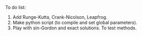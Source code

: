 To do list:

1) Add Runge-Kutta, Crank-Nicolson, Leapfrog.
2) Make python script (to compile and set global parameters).
3) Play with sin-Gordon and exact solutions. To test methods.